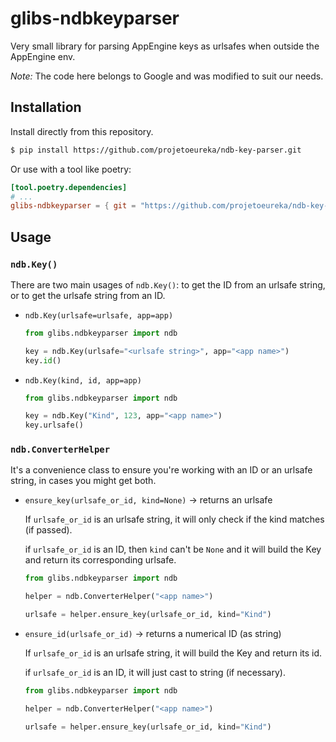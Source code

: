 # glibs-ndbkeyparser

Very small library for parsing AppEngine keys as urlsafes when outside the
AppEngine env.

_Note:_ The code here belongs to Google and was modified to suit our needs.

## Installation

Install directly from this repository.

```bash
$ pip install https://github.com/projetoeureka/ndb-key-parser.git
```

Or use with a tool like poetry:

```toml
[tool.poetry.dependencies]
# ...
glibs-ndbkeyparser = { git = "https://github.com/projetoeureka/ndb-key-parser.git" }
```

## Usage

### `ndb.Key()`

There are two main usages of `ndb.Key()`: to get the ID from an urlsafe string, or to get the urlsafe string from an ID.

- `ndb.Key(urlsafe=urlsafe, app=app)`

  ```python
  from glibs.ndbkeyparser import ndb

  key = ndb.Key(urlsafe="<urlsafe string>", app="<app name>")
  key.id()
  ```

- `ndb.Key(kind, id, app=app)`

  ```python
  from glibs.ndbkeyparser import ndb

  key = ndb.Key("Kind", 123, app="<app name>")
  key.urlsafe()
  ```

### `ndb.ConverterHelper`

It's a convenience class to ensure you're working with an ID or an urlsafe string, in cases you might get both.

- `ensure_key(urlsafe_or_id, kind=None)` -> returns an urlsafe

  If `urlsafe_or_id` is an urlsafe string, it will only check if the kind matches (if passed).

  if `urlsafe_or_id` is an ID, then `kind` can't be `None` and it will build the Key and return its corresponding urlsafe.

  ```python
  from glibs.ndbkeyparser import ndb

  helper = ndb.ConverterHelper("<app name>")

  urlsafe = helper.ensure_key(urlsafe_or_id, kind="Kind")
  ```

- `ensure_id(urlsafe_or_id)` -> returns a numerical ID (as string)

  If `urlsafe_or_id` is an urlsafe string, it will build the Key and return its id.

  if `urlsafe_or_id` is an ID, it will just cast to string (if necessary).

  ```python
  from glibs.ndbkeyparser import ndb

  helper = ndb.ConverterHelper("<app name>")

  urlsafe = helper.ensure_key(urlsafe_or_id, kind="Kind")
  ```
